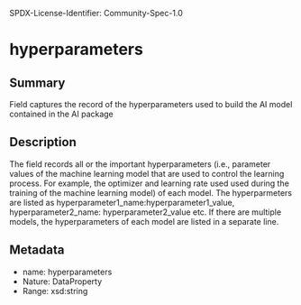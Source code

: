 SPDX-License-Identifier: Community-Spec-1.0

# hyperparameters

## Summary

Field captures the record of the hyperparameters used to build the AI model contained in the AI package

## Description

The field records all or the important hyperparameters (i.e., parameter values of the machine learning model that are used to control the learning process. For example, the optimizer and learning rate used used during the training of the machine learning model) of each model. The hyperparmeters are listed as hyperparameter1_name:hyperparameter1_value, hyperparameter2_name: hyperparameter2_value etc. If there are multiple models, the hyperparameters of each model are listed in a separate line. 

## Metadata

- name: hyperparameters
- Nature: DataProperty
- Range: xsd:string
